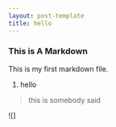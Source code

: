 ```yaml
---
layout: post-template
title: hello
---
```


### This is A Markdown

This is my first markdown file.  
1. hello

> this is somebody said

![]